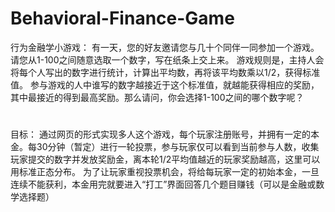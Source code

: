 # Behavioral-Finance-Game
行为金融学小游戏：
有一天，您的好友邀请您与几十个同伴一同参加一个游戏。请您从1-100之间随意选取一个数字，写在纸条上交上来。
游戏规则是，主持人会将每个人写出的数字进行统计，计算出平均数，再将该平均数乘以1/2，获得标准值。
参与游戏的人中谁写的数字越接近于这个标准值，就越能获得相应的奖励，其中最接近的得到最高奖励。那么请问，你会选择1-100之间的哪个数字呢？
#
目标：
通过网页的形式实现多人这个游戏，每个玩家注册账号，并拥有一定的本金。每30分钟（暂定）进行一轮投票，参与玩家仅可以看到当前参与人数，收集玩家提交的数字并发放奖励金，离本轮1/2平均值越近的玩家奖励越高，这里可以用标准正态分布。
为了让玩家重视投票机会，将给每玩家一定的初始本金，一旦连续不能获利，本金用完就要进入“打工”界面回答几个题目赚钱（可以是金融或数学选择题）
